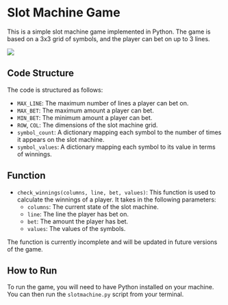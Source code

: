 # Slot Machine Game

This is a simple slot machine game implemented in Python. The game is based on a 3x3 grid of symbols, and the player can bet on up to 3 lines.

![](https://i.giphy.com/media/v1.Y2lkPTc5MGI3NjExeWE1Nnp2azVreXdsM2xobmZybXozeHNkeTVpbndmNm5nZTE1OThmeCZlcD12MV9pbnRlcm5hbF9naWZfYnlfaWQmY3Q9Zw/dBHwHv1OVhtcLFHwrX/giphy.gif)


## Code Structure

The code is structured as follows:

- `MAX_LINE`: The maximum number of lines a player can bet on.
- `MAX_BET`: The maximum amount a player can bet.
- `MIN_BET`: The minimum amount a player can bet.
- `ROW`, `COL`: The dimensions of the slot machine grid.
- `symbol_count`: A dictionary mapping each symbol to the number of times it appears on the slot machine.
- `symbol_values`: A dictionary mapping each symbol to its value in terms of winnings.

## Function

- `check_winnings(columns, line, bet, values)`: This function is used to calculate the winnings of a player. It takes in the following parameters:
  - `columns`: The current state of the slot machine.
  - `line`: The line the player has bet on.
  - `bet`: The amount the player has bet.
  - `values`: The values of the symbols.

The function is currently incomplete and will be updated in future versions of the game.

## How to Run

To run the game, you will need to have Python installed on your machine. You can then run the `slotmachine.py` script from your terminal.
